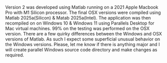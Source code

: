 Version 2 was developed using Matlab running on a 2021 Apple Macbook Pro with M1 Silicon processor. The final OSX versions were compiled using Matlab 2025a(Silicon) & Matab 2025a(Intel). The application was then recompiled on on Windows 10 & Windows 11 using Parallels Desktop for Mac virtual machines. 99% on the testing was performed on the OSX version. There are a few quirky differences between the Windows and OSX versions of Matlab. As such I expect some superficial unusual behavior on the Windows versions. Please, let me know if there is anything major and I will create parallel Windows source code directory and make changes as required.
